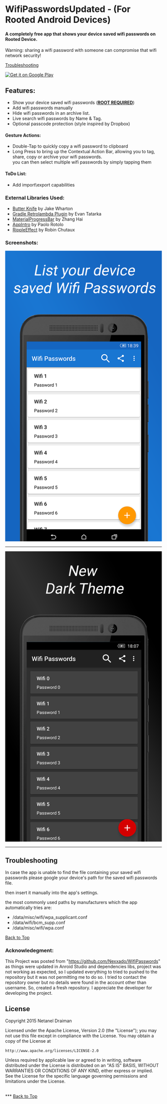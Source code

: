 # WifiPasswordsUpdated - (For Rooted Android Devices)

#### A completely free app that shows your device saved wifi passwords on Rooted Device.


Warning: sharing a wifi password with someone can compromise that wifi network security!

<a href="#troubleshooting">Troubleshooting</a>

<a href="https://play.google.com/store/apps/details?id=com.gmail.ndrdevelop.wifipasswords" target="_blank">
  <img alt="Get it on Google Play"
       src="https://developer.android.com/images/brand/en_generic_rgb_wo_45.png" />
</a>

## Features:
- Show your device saved wifi passwords (<u><b>ROOT REQUIRED</b></u>) 
- Add wifi passwords manually
- Hide wifi passwords in an archive list.
- Live search wifi passwords by Name & Tag.
- Optional passcode protection (style inspired by Dropbox)


#### Gesture Actions:
- Double-Tap to quickly copy a wifi password to clipboard
- Long Press to bring up the Contextual Action Bar, allowing you to tag, share, copy or archive your wifi passwords.
</br>you can then select multiple wifi passwords by simply tapping them

#### ToDo List:
- Add import\export capabilities

### External Libraries Used:

- <a href="https://github.com/JakeWharton/butterknife">Butter Knife</a> by Jake Wharton
- <a href="https://github.com/evant/gradle-retrolambda">Gradle Retrolambda Plugin</a>  by Evan Tatarka
- <a href="https://github.com/DreaminginCodeZH/MaterialProgressBar">MaterialProgressBar</a> by Zhang Hai
- <a href="https://github.com/PaoloRotolo/AppIntro">AppIntro</a> by Paolo Rotolo
- <a href="https://github.com/traex/RippleEffect">RippleEffect</a>  by Robin Chutaux

### Screenshots:

![list](/list-new.png)
***
![list-dark](/list-dark.png)
***

## Troubleshooting
In case the app is unable to find the file containing your saved wifi passwords please google your device's path for the saved wifi passwords file.

then insert it manually into the app's settings.

the most commonly used paths by manufacturers which the app automatically tries are: 
- /data/misc/wifi/wpa_supplicant.conf
- /data/wifi/bcm_supp.conf
- /data/misc/wifi/wpa.conf


<a href="#wifipasswords">Back to Top</a>

### Acknowledegment: 
This Project was posted from "https://github.com/Nexxado/WifiPasswords" as things were updated in Anroid Studio and dependencies libs, project was not working as expected, so I updated everything to tried to pushed to the repository but it was not permitting me to do so. I tried to contact the repository owner but no details were found in the account other than username. So, created a fresh repository. I appreciate the developer for developing the project.

## License

Copyright 2015 Netanel Draiman

Licensed under the Apache License, Version 2.0 (the "License");
you may not use this file except in compliance with the License.
You may obtain a copy of the License at

    http://www.apache.org/licenses/LICENSE-2.0

Unless required by applicable law or agreed to in writing, software
distributed under the License is distributed on an "AS IS" BASIS,
WITHOUT WARRANTIES OR CONDITIONS OF ANY KIND, either express or implied.
See the License for the specific language governing permissions and
limitations under the License.


</br>
***
<a href="#wifipasswords">Back to Top</a>
